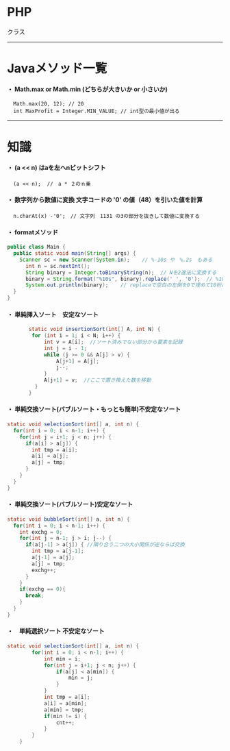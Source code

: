 # PHP

クラス  


---
# Javaメソッド一覧 
#### ・ Math.max or Math.min (どちらが大きいか or 小さいか)  
      Math.max(20, 12); // 20
      int MaxProfit = Integer.MIN_VALUE; // int型の最小値が出る
  
---

# 知識    
#### ・ (a << n)  はaを左へnビットシフト
      (a << n);  //　a * ２のｎ乗
  

#### ・ 数字列から数値に変換   文字コードの '0' の値（48）を引いた値を計算
      n.charAt(x) -'0';　// 文字列　1131 の3の部分を抜きして数値に変換する 
  

#### ・ formatメソッド
```java
public class Main {  
  public static void main(String[] args) {
    Scanner sc = new Scanner(System.in);    // %-10s や　%.2s　もある　
      int n = sc.nextInt();
      String binary = Integer.toBinaryString(n);  // Nを2進法に変換する
      binary = String.format("%10s", binary).replace(' ', '0');  // %10s 文字列を10桁にする
      System.out.println(binary);    // replaceで空白の左側を0で埋めて10桁にする
  }
}
```

#### ・ 単純挿入ソート　安定なソート
```java
       static void insertionSort(int[] A, int N) {
        for (int i = 1; i < N; i++) {
            int v = A[i];  //ソート済みでない部分から要素を記録
            int j = i - 1;
            while (j >= 0 && A[j] > v) {
                A[j+1] = A[j];
                j--;
            }
            A[j+1] = v;  //ここで置き換えた数を移動
         }
       }
```

#### ・ 単純交換ソート(バブルソート・もっとも簡単)不安定なソート
```java
static void selectionSort(int[] a, int n) {
  for(int i = 0; i < n-1; i++) {
    for(int j = i+1; j < n; j++) {
      if(a[i] > a[j]) {
        int tmp = a[i];
        a[i] = a[j];
        a[j] = tmp;
      }
    }
  }
}
```

#### ・ 単純交換ソート(バブルソート)安定なソート
```java
static void bubbleSort(int[] a, int n) {
  for(int i = 0; i < n-1; i++) {
    int exchg = 0;
    for(int j = n-1; j > i; j--) {
      if(a[j-1] > a[j]) { //隣り合う二つの大小関係が逆ならば交換
        int tmp = a[j-1];
        a[j-1] = a[j];
        a[j] = tmp;
        exchg++;
      }
    }
    if(exchg == 0){
      break;
    }
  }
}
 ```
#### ・　単純選択ソート 不安定なソート
```java
static void selectionSort(int[] a, int n) {
		for(int i = 0; i < n-1; i++) {
			int min = i;
			for(int j = i+1; j < n; j++) {
				if(a[j] < a[min]) {
					min = j;
				}
			}
			int tmp = a[i];
			a[i] = a[min];
			a[min] = tmp;
			if(min != i) {
				cnt++;
			}
		}
	}
```
